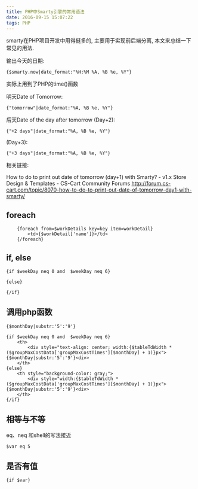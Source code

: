 ```yaml
---
title: PHP中Smarty引擎的常用语法
date: 2016-09-15 15:07:22
tags: PHP
---
```



smarty在PHP项目开发中用得挺多的, 主要用于实现前后端分离, 本文来总结一下常见的用法.



输出今天的日期:

```smarty
{$smarty.now|date_format:"%H:%M %A, %B %e, %Y"}
```
实际上用到了PHP的time()函数

明天Date of Tomorrow:
```
{"tomorrow"|date_format:"%A, %B %e, %Y"}
```

后天Date of the day after tomorrow (Day+2):
```
{"+2 days"|date_format:"%A, %B %e, %Y"}
```

(Day+3):
```
{"+3 days"|date_format:"%A, %B %e, %Y"}
```
相关链接:

How to do to print out date of tomorrow (day+1) with Smarty? - v1.x Store Design & Templates - CS-Cart Community Forums  http://forum.cs-cart.com/topic/8070-how-to-do-to-print-out-date-of-tomorrow-day1-with-smarty/ 

## foreach
```
    {foreach from=$workDetails key=key item=workDetail}
        <td>{$workDetail['name']}</td>
    {/foreach}
```
## if, else
```
{if $weekDay neq 0 and  $weekDay neq 6}

{else}

{/if}
```


## 调用php函数
`{$monthDay|substr:'5':'9'}`
```
{if $weekDay neq 0 and  $weekDay neq 6}
    <th>
        <div style="text-align: center; width:{$tableTdWidth * ($groupMaxCostData['groupMaxCostTimes'][$monthDay] + 1)}px">{$monthDay|substr:'5':'9'}<div>
    </th>
{else}
    <th style="background-color: gray;">
        <div style="width:{$tableTdWidth * ($groupMaxCostData['groupMaxCostTimes'][$monthDay] + 1)}px">{$monthDay|substr:'5':'9'}<div>
    </th>
{/if}
```

## 相等与不等
eq、neq
和shell的写法接近

```
$var eq 5
```

## 是否有值
```
{if $var}
```